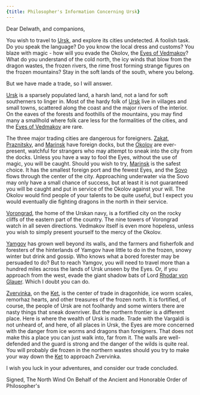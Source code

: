 ```yaml
---
{title: Philosopher's Information Concerning Ursk}
---
```

Dear Delwath, and companions, 

You wish to travel to [Ursk](<../../../gazetteer/northern-green-sea/ursk.md>), and explore its cities undetected. A foolish task. Do you speak the language? Do you know the local dress and customs? You blaze with magic - how will you evade the Okolov, the [Eyes of Vedmakov](<../../../groups/urskan-magical-organizations/eyes-of-vedmakov.md>)? What do you understand of the cold north, the icy winds that blow from the dragon wastes, the frozen rivers, the rime frost forming strange figures on the frozen mountains? Stay in the soft lands of the south, where you belong.

But we have made a trade, so I will answer. 

[Ursk](<../../../gazetteer/northern-green-sea/ursk.md>) is a sparsely populated land, a harsh land, not a land for soft southerners to linger in. Most of the hardy folk of [Ursk](<../../../gazetteer/northern-green-sea/ursk.md>) live in villages and small towns, scattered along the coast and the major rivers of the interior. On the eaves of the forests and foothills of the mountains, you may find many a smallhold where folk care less for the formalities of the cities, and the [Eyes of Vedmakov](<../../../groups/urskan-magical-organizations/eyes-of-vedmakov.md>) are rare.

The three major trading cities are dangerous for foreigners. [Zakat](<../../../gazetteer/northern-green-sea/zakat.md>), [Praznitsky](<../../../gazetteer/northern-green-sea/praznitsky.md>), and [Marinsk](<../../../gazetteer/northern-green-sea/marinsk.md>) have foreign docks, but the [Okolov](<../../../groups/urskan-magical-organizations/eyes-of-vedmakov.md>) are ever-present, watchful for strangers who may attempt to sneak into the city from the docks. Unless you have a way to fool the Eyes, without the use of magic, you will be caught. Should you wish to try, [Marinsk](<../../../gazetteer/northern-green-sea/marinsk.md>) is the safest choice. It has the smallest foreign port and the fewest Eyes, and the [Sovo](<../../../gazetteer/northern-green-sea/sovo.md>) flows through the center of the city. Approaching underwater via the Sovo may only have a small chance of success, but at least it is not guaranteed you will be caught and put in service of the Okolov against your will. The Okolov would find people of your talents to be quite useful, but I expect you would eventually die fighting dragons in the north in their service. 

[Vorongrad](<../../../gazetteer/northern-green-sea/vorongrad.md>), the home of the Urskan navy, is a fortified city on the rocky cliffs of the eastern part of the country. The nine towers of Vorongrad watch in all seven directions. Vedmakov itself is even more hopeless, unless you wish to simply present yourself to the mercy of the Okolov. 

[Yamgov](<../../../gazetteer/northern-green-sea/yamgov.md>) has grown well beyond its walls, and the farmers and fisherfolk and foresters of the hinterlands of Yamgov have little to do in the frozen, snowy winter but drink and gossip. Who knows what a bored forester may be persuaded to do? But to reach Yamgov, you will need to travel more than a hundred miles across the lands of Ursk unseen by the Eyes. Or, if you approach from the west, evade the giant shadow bats of Lord [Rhodar von Glauer](<../../../people/other-nonhumans/rhodar-von-glauer.md>). Which I doubt you can do. 

[Zvervinka](<../../../gazetteer/northern-green-sea/zvervinka.md>), on the [Ket](<../../../gazetteer/northern-green-sea/ket.md>), is the center of trade in dragonhide, ice worm scales, remorhaz hearts, and other treasures of the frozen north. It is fortified, of course, the people of Ursk are not foolhardy and some winters there are nasty things that sneak downriver. But the northern frontier is a different place. Here is where the wealth of Ursk is made. Trade with the Vargaldi is not unheard of, and here, of all places in Ursk, the Eyes are more concerned with the danger from ice worms and dragons than foreigners. That does not make this a place you can just walk into, far from it. The walls are well-defended and the guard is strong and the danger of the wilds is quite real. You will probably die frozen in the northern wastes should you try to make your way down the [Ket](<../../../gazetteer/northern-green-sea/ket.md>) to approach Zvervinka. 

I wish you luck in your adventures, and consider our trade concluded. 

Signed,
The North Wind
On Behalf of the Ancient and Honorable Order of Philosopher's